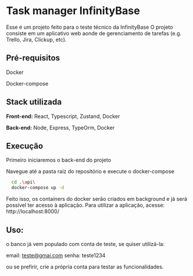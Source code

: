 
# Task manager InfinityBase

Esse é um projeto feito para o teste técnico da InfinityBase
O projeto consiste em um aplicativo web aonde de gerenciamento de tarefas (e.g. Trello, Jira, Clickup, etc).


## Pré-requisitos

Docker

Docker-compose
## Stack utilizada

**Front-end:** React, Typescript, Zustand, Docker


**Back-end:** Node, Express, TypeOrm, Docker


## Execução

Primeiro iniciaremos o back-end do projeto

Navegue até a pasta raíz do repositório e execute o docker-compose

```bash
  cd .\api\
  docker-compose up -d
```

Feito isso, os containers do docker serão criados em background e já será possível ter acesso à aplicação. Para utilizar a aplicação, acesse: http://localhost:8000/
## Uso:

o banco já vem populado com conta de teste, se quiser utilizá-la:

email: teste@gmai.com
senha: teste1234

ou se prefirir, crie a própria conta para testar as funcionalidades.

